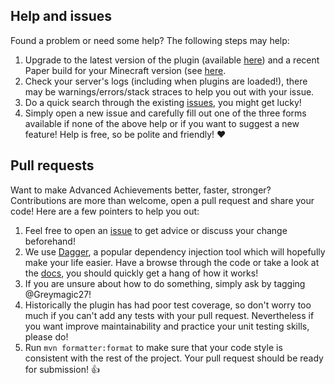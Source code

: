 ## Help and issues

Found a problem or need some help? The following steps may help:

1. Upgrade to the latest version of the plugin (available [here](https://www.spigotmc.org/resources/advancedachivements.121486/history)) and a recent Paper build for your Minecraft version (see [here](https://docs.papermc.io/paper/getting-started).
2. Check your server's logs (including when plugins are loaded!), there may be warnings/errors/stack straces to help you out with your issue.
3. Do a quick search through the existing [issues](https://github.com/mrfdev/advanced-achievements/issues), you might get lucky!
4. Simply open a new issue and carefully fill out one of the three forms available if none of the above help or if you want to suggest a new feature! Help is free, so be polite and friendly! :heart:

## Pull requests

Want to make Advanced Achievements better, faster, stronger? Contributions are more than welcome, open a pull request and share your code! Here are a few pointers to help you out:

1. Feel free to open an [issue](https://github.com/mrfdev/advanced-achievements/issues) to get advice or discuss your change beforehand!
2. We use [Dagger](https://github.com/google/dagger), a popular dependency injection tool which will hopefully make your life easier. Have a browse through the code or take a look at the [docs](https://dagger.dev/dev-guide/), you should quickly get a hang of how it works!
3. If you are unsure about how to do something, simply ask by tagging @Greymagic27!
4. Historically the plugin has had poor test coverage, so don't worry too much if you can't add any tests with your pull request. Nevertheless if you want improve maintainability and practice your unit testing skills, please do!
5. Run `mvn formatter:format` to make sure that your code style is consistent with the rest of the project. Your pull request should be ready for submission! :+1: